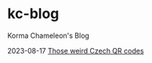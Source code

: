 # kc-blog
Korma Chameleon's Blog

2023-08-17 [Those weird Czech QR codes](2032-08-17-weird-czech-qr-codes.md)
